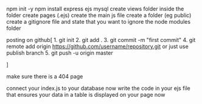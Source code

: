 npm init -y
npm install express ejs mysql
create views folder
inside the folder create pages (.ejs)
create the main js file
create a folder (eg public)
create a gitignore file and state that you want to ignore the node modules folder

posting on github[
    1. git init
    2. git add .
    3. git commit -m "first commit"
    4. git remote add origin https://github.com/username/repository.git  or just use publish branch
    5. git push -u origin master

]

make sure there is a 404 page

connect your index.js to your database
now write the code in your ejs file that ensures your data in a table is displayed on your page
now 
